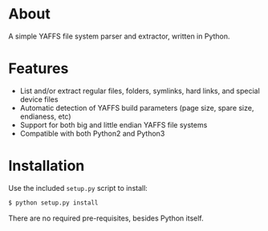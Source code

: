 About
=====

A simple YAFFS file system parser and extractor, written in Python.

Features
========

* List and/or extract regular files, folders, symlinks, hard links, and special device files
* Automatic detection of YAFFS build parameters (page size, spare size, endianess, etc)
* Support for both big and little endian YAFFS file systems
* Compatible with both Python2 and Python3

Installation
============

Use the included `setup.py` script to install:

```bash
$ python setup.py install
```

There are no required pre-requisites, besides Python itself.
